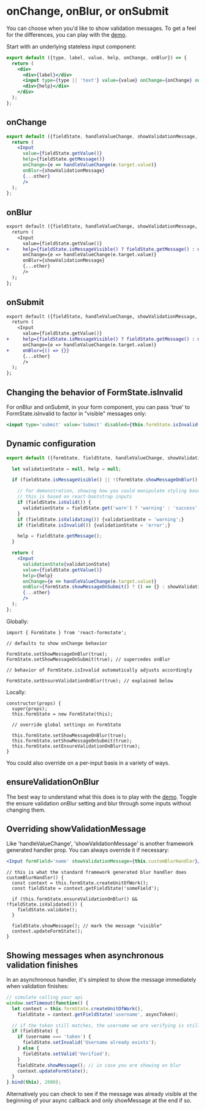 # onChange, onBlur, or onSubmit

You can choose when you'd like to show validation messages. To get a feel for the differences, you can play with the [demo](https://dtrelogan.github.io/react-formstate-demo/).

Start with an underlying stateless input component:

```jsx
export default ({type, label, value, help, onChange, onBlur}) => {
  return (
    <div>
      <div>{label}</div>
      <input type={type || 'text'} value={value} onChange={onChange} onBlur={onBlur}/>
      <div>{help}</div>
    </div>
  );
};
```

## onChange

```jsx
export default ({fieldState, handleValueChange, showValidationMessage, ...other}) => {
  return (
    <Input
      value={fieldState.getValue()}
      help={fieldState.getMessage()}
      onChange={e => handleValueChange(e.target.value)}
      onBlur={showValidationMessage}
      {...other}
      />
  );
};
```

## onBlur

```diff
export default ({fieldState, handleValueChange, showValidationMessage, ...other}) => {
  return (
    <Input
      value={fieldState.getValue()}
+     help={fieldState.isMessageVisible() ? fieldState.getMessage() : null}
      onChange={e => handleValueChange(e.target.value)}
      onBlur={showValidationMessage}
      {...other}
      />
  );
};
```

## onSubmit

```diff
export default ({fieldState, handleValueChange, showValidationMessage, ...other}) => {
  return (
    <Input
      value={fieldState.getValue()}
+     help={fieldState.isMessageVisible() ? fieldState.getMessage() : null}
      onChange={e => handleValueChange(e.target.value)}
+     onBlur={() => {}}
      {...other}
      />
  );
};
```

## Changing the behavior of FormState.isInvalid

For onBlur and onSubmit, in your form component, you can pass 'true' to FormState.isInvalid to factor in "visible" messages only:

```jsx
<input type='submit' value='Submit' disabled={this.formState.isInvalid(true)}/>
```

## Dynamic configuration

```jsx
export default ({formState, fieldState, handleValueChange, showValidationMessage, ...other}) => {

  let validationState = null, help = null;

  if (fieldState.isMessageVisible() || !(formState.showMessageOnBlur() || formState.showMessageOnSubmit())) {

    // for demonstration, showing how you could manipulate styling based on validation status
    // this is based on react-bootstrap inputs
    if (fieldState.isValid()) {
      validationState = fieldState.get('warn') ? 'warning' : 'success';
    }
    if (fieldState.isValidating()) {validationState = 'warning';}
    if (fieldState.isInvalid()) {validationState = 'error';}

    help = fieldState.getMessage();
  }

  return (
    <Input
      validationState{validationState}
      value={fieldState.getValue()}
      help={help}
      onChange={e => handleValueChange(e.target.value)}
      onBlur={formState.showMessageOnSubmit() ? () => {} : showValidationMessage}
      {...other}
      />
  );
};
```

Globally:

```es6
import { FormState } from 'react-formstate';

// defaults to show onChange behavior

FormState.setShowMessageOnBlur(true);
FormState.setShowMessageOnSubmit(true); // supercedes onBlur

// behavior of FormState.isInvalid automatically adjusts accordingly

FormState.setEnsureValidationOnBlur(true); // explained below

```

Locally:

```es6
constructor(props) {
  super(props);
  this.formState = new FormState(this);

  // override global settings on FormState

  this.formState.setShowMessageOnBlur(true);
  this.formState.setShowMessageOnSubmit(true);
  this.formState.setEnsureValidationOnBlur(true);
}
```

You could also override on a per-input basis in a variety of ways.

## ensureValidationOnBlur

The best way to understand what this does is to play with the [demo](https://dtrelogan.github.io/react-formstate-demo/). Toggle the ensure validation onBlur setting and blur through some inputs without changing them.

## Overriding showValidationMessage

Like 'handleValueChange', 'showValidationMessage' is another framework generated handler prop. You can always override it if necessary:

```jsx
<Input formField='name' showValidationMessage={this.customBlurHandler}/>
```

```es6
// this is what the standard framework generated blur handler does
customBlurHandler() {
  const context = this.formState.createUnitOfWork();
  const fieldState = context.getFieldState('someField');

  if (this.formState.ensureValidationOnBlur() && !fieldState.isValidated()) {
    fieldState.validate();
  }

  fieldState.showMessage(); // mark the message "visible"
  context.updateFormState();
}
```

## Showing messages when asynchronous validation finishes

In an asynchronous handler, it's simplest to show the message immediately when validation finishes:

```jsx
// simulate calling your api
window.setTimeout(function() {
  let context = this.formState.createUnitOfWork(),
    fieldState = context.getFieldState('username', asyncToken);

  // if the token still matches, the username we are verifying is still relevant
  if (fieldState) {
    if (username === 'taken') {
      fieldState.setInvalid('Username already exists');
    } else {
      fieldState.setValid('Verified');
    }
    fieldState.showMessage(); // in case you are showing on blur
    context.updateFormState();
  }
}.bind(this), 2000);
```

Alternatively you can check to see if the message was already visible at the beginning of your async callback and only showMessage at the end if so.
